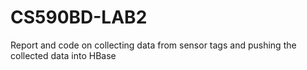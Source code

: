 CS590BD-LAB2
============

Report and code on collecting data from sensor tags  and pushing the collected data into HBase 
